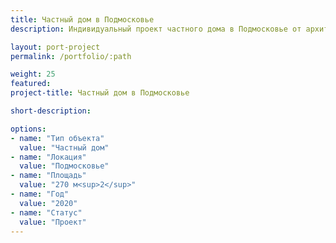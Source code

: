 ```yaml
---
title: Частный дом в Подмосковье
description: Индивидуальный проект частного дома в Подмосковье от архитектурного бюро А510. Индивидуальное проектирование на заказ.

layout: port-project
permalink: /portfolio/:path

weight: 25
featured:
project-title: Частный дом в Подмосковье

short-description: 

options:
- name: "Тип объекта"
  value: "Частный дом"
- name: "Локация"
  value: "Подмосковье"
- name: "Площадь"
  value: "270 м<sup>2</sup>"
- name: "Год"
  value: "2020"
- name: "Статус"
  value: "Проект"
---
```

